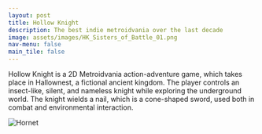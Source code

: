 ```yaml
---
layout: post
title: Hollow Knight
description: The best indie metroidvania over the last decade
image: assets/images/HK_Sisters_of_Battle_01.png
nav-menu: false
main_tile: false
---
```


<p>Hollow Knight is a 2D Metroidvania action-adventure game, which takes place in Hallownest, a fictional ancient kingdom. The player controls an insect-like, silent, and nameless knight while exploring the underground world. The knight wields a nail, which is a cone-shaped sword, used both in combat and environmental interaction.</p>

<!-- 
	the commented code adds link to the image
	Don't delete it cause you want to minimize lines you dipshit
 -->
<!-- <a href="assets/images/HK_Hornet_02.png" class="image">
	<img src="{% link assets/images/HK_Hornet_02.png %}" alt="Hornet" data-position="center center" />
</a> -->
<img src="{% link assets/images/HK_Hornet_02.png %}" alt="Hornet" data-position="center center" />
